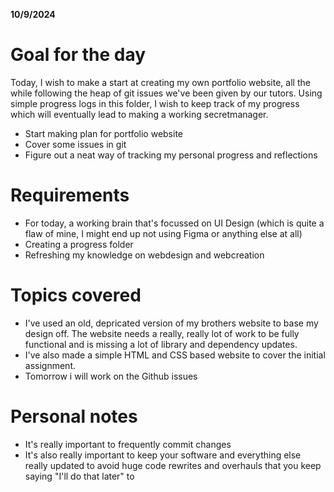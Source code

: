 **10/9/2024**

# Goal for the day

Today, I wish to make a start at creating my own portfolio website, all the while following the heap of git issues we've been given by our tutors. Using simple progress logs in this folder, I wish to keep track of my progress which will eventually lead to making a working secretmanager.

- Start making plan for portfolio website
- Cover some issues in git
- Figure out a neat way of tracking my personal progress and reflections

# Requirements

- For today, a working brain that's focussed on UI Design (which is quite a flaw of mine, I might end up not using Figma or anything else at all)
- Creating a progress folder
- Refreshing my knowledge on webdesign and webcreation

# Topics covered

- I've used an old, depricated version of my brothers website to base my design off. The website needs a really, really lot of work to be fully functional and is missing a lot of library and dependency updates.
- I've also made a simple HTML and CSS based website to cover the initial assignment.
- Tomorrow i will work on the Github issues

# Personal notes

- It's really important to frequently commit changes
- It's also really important to keep your software and everything else really updated to avoid huge code rewrites and overhauls that you keep saying "I'll do that later" to